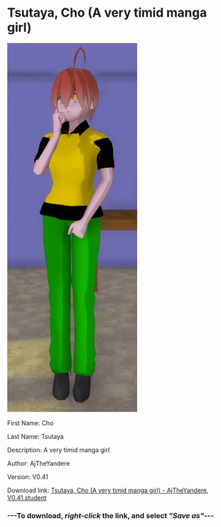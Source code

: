 # Tsutaya, Cho (A very timid manga girl)

<img src = "https://raw.githubusercontent.com/Arbiter1223/Daigaku-Gurashi-Custom-Students/master/Students/Files/Tsutaya%2C%20Cho%20(A%20very%20timid%20manga%20girl).png">

First Name: Cho

Last Name: Tsutaya

Description: A very timid manga girl

Author: AjTheYandere

Version: V0.41

Download link: <a href="https://raw.githubusercontent.com/Arbiter1223/Daigaku-Gurashi-Custom-Students/master/Students/Files/Tsutaya%2C%20Cho%20(A%20very%20timid%20manga%20girl)%20-%20AjTheYandere%2C%20V0.41.student">Tsutaya, Cho (A very timid manga girl) - AjTheYandere, V0.41.student</a>

### ---**To download, _right-click_ the link, and select _"Save as"_**---
